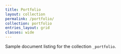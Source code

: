 ```yaml
---
title: Portfolio
layout: collection
permalink: /portfolio/
collection: portfolio
entries_layout: grid
classes: wide
---
```

Sample document listing for the collection `_portfolio`.
